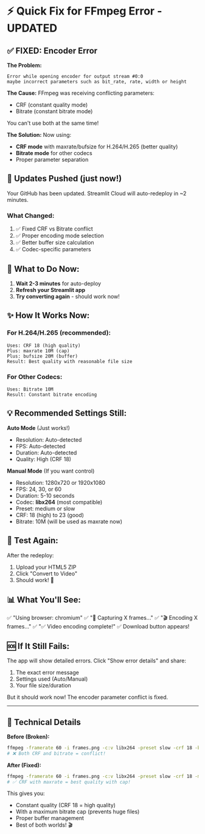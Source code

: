 # ⚡ Quick Fix for FFmpeg Error - UPDATED

## ✅ **FIXED: Encoder Error**

**The Problem:**
```
Error while opening encoder for output stream #0:0
maybe incorrect parameters such as bit_rate, rate, width or height
```

**The Cause:**
FFmpeg was receiving conflicting parameters:
- CRF (constant quality mode)
- Bitrate (constant bitrate mode)

You can't use both at the same time!

**The Solution:**
Now using:
- **CRF mode** with maxrate/bufsize for H.264/H.265 (better quality)
- **Bitrate mode** for other codecs
- Proper parameter separation

## 🚀 **Updates Pushed** (just now!)

Your GitHub has been updated. Streamlit Cloud will auto-redeploy in ~2 minutes.

### What Changed:
1. ✅ Fixed CRF vs Bitrate conflict
2. ✅ Proper encoding mode selection
3. ✅ Better buffer size calculation
4. ✅ Codec-specific parameters

## 🎯 **What to Do Now:**

1. **Wait 2-3 minutes** for auto-deploy
2. **Refresh your Streamlit app**
3. **Try converting again** - should work now!

## ✨ **How It Works Now:**

### For H.264/H.265 (recommended):
```
Uses: CRF 18 (high quality)
Plus: maxrate 10M (cap)
Plus: bufsize 20M (buffer)
Result: Best quality with reasonable file size
```

### For Other Codecs:
```
Uses: Bitrate 10M
Result: Constant bitrate encoding
```

## 💡 **Recommended Settings Still:**

**Auto Mode** (Just works!)
- Resolution: Auto-detected
- FPS: Auto-detected
- Duration: Auto-detected
- Quality: High (CRF 18)

**Manual Mode** (If you want control)
- Resolution: 1280x720 or 1920x1080
- FPS: 24, 30, or 60
- Duration: 5-10 seconds
- Codec: **libx264** (most compatible)
- Preset: medium or slow
- CRF: 18 (high) to 23 (good)
- Bitrate: 10M (will be used as maxrate now)

## 🧪 **Test Again:**

After the redeploy:
1. Upload your HTML5 ZIP
2. Click "Convert to Video"
3. Should work! 🎉

## 📊 **What You'll See:**

✅ "Using browser: chromium"
✅ "📸 Capturing X frames..."
✅ "🎬 Encoding X frames..."
✅ "✅ Video encoding complete!"
✅ Download button appears!

## 🆘 **If It Still Fails:**

The app will show detailed errors. Click "Show error details" and share:
1. The exact error message
2. Settings used (Auto/Manual)
3. Your file size/duration

But it should work now! The encoder parameter conflict is fixed.

---

## 📝 Technical Details

**Before (Broken):**
```bash
ffmpeg -framerate 60 -i frames.png -c:v libx264 -preset slow -crf 18 -b:v 10M ...
# ❌ Both CRF and bitrate = conflict!
```

**After (Fixed):**
```bash
ffmpeg -framerate 60 -i frames.png -c:v libx264 -preset slow -crf 18 -maxrate 10M -bufsize 20M ...
# ✅ CRF with maxrate = best quality with cap!
```

This gives you:
- Constant quality (CRF 18 = high quality)
- With a maximum bitrate cap (prevents huge files)
- Proper buffer management
- Best of both worlds! 🎬
